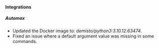 
#### Integrations

##### Automox
- Updated the Docker image to: *demisto/python3:3.10.12.63474*.
- Fixed an issue where a default argument value was missing in some commands.
